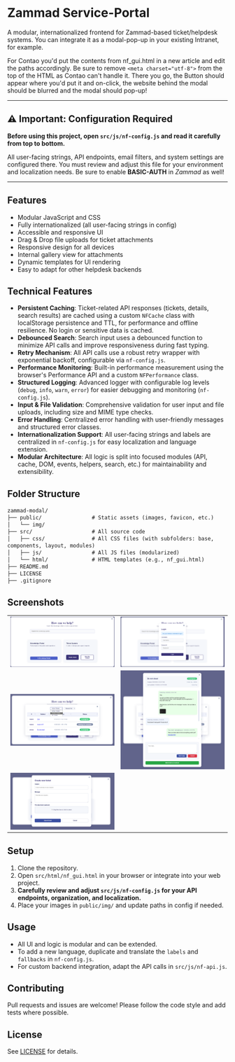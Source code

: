 # Zammad Service-Portal

A modular, internationalized frontend for Zammad-based ticket/helpdesk systems.
You can integrate it as a modal-pop-up in your existing Intranet, for example.

For Contao you'd put the contents from nf_gui.html in a new article and edit the paths accordingly.
Be sure to remove `<meta charset="utf-8">` from the top of the HTML as Contao can't handle it.
There you go, the Button should appear where you'd put it and on-click, the website behind the modal should be blurred and the modal should pop-up!

---

## ⚠️ Important: Configuration Required


**Before using this project, open `src/js/nf-config.js` and read it carefully from top to bottom.**

All user-facing strings, API endpoints, email filters, and system settings are configured there. You must review and adjust this file for your environment and localization needs.
Be sure to enable **BASIC-AUTH** in *Zammad* as well!

---

## Features
- Modular JavaScript and CSS
- Fully internationalized (all user-facing strings in config)
- Accessible and responsive UI
- Drag & Drop file uploads for ticket attachments
- Responsive design for all devices
- Internal gallery view for attachments
- Dynamic templates for UI rendering
- Easy to adapt for other helpdesk backends

## Technical Features
- **Persistent Caching**: Ticket-related API responses (tickets, details, search results) are cached using a custom `NFCache` class with localStorage persistence and TTL, for performance and offline resilience. No login or sensitive data is cached.
- **Debounced Search**: Search input uses a debounced function to minimize API calls and improve responsiveness during fast typing.
- **Retry Mechanism**: All API calls use a robust retry wrapper with exponential backoff, configurable via `nf-config.js`.
- **Performance Monitoring**: Built-in performance measurement using the browser's Performance API and a custom `NFPerformance` class.
- **Structured Logging**: Advanced logger with configurable log levels (`debug`, `info`, `warn`, `error`) for easier debugging and monitoring (`nf-config.js`).
- **Input & File Validation**: Comprehensive validation for user input and file uploads, including size and MIME type checks.
- **Error Handling**: Centralized error handling with user-friendly messages and structured error classes.
- **Internationalization Support**: All user-facing strings and labels are centralized in `nf-config.js` for easy localization and language extension.
- **Modular Architecture**: All logic is split into focused modules (API, cache, DOM, events, helpers, search, etc.) for maintainability and extensibility.

## Folder Structure
```
zammad-modal/
├── public/                # Static assets (images, favicon, etc.)
│   └── img/
├── src/                   # All source code
│   ├── css/               # All CSS files (with subfolders: base, components, layout, modules)
│   ├── js/                # All JS files (modularized)
│   └── html/              # HTML templates (e.g., nf_gui.html)
├── README.md
├── LICENSE
├── .gitignore
```

## Screenshots
<table align="center">
  <tr>
    <td><img src="public/img/github/main.png" alt="Main UI" width="350"/></td>
    <td><img src="public/img/github/login.png" alt="Login" width="350"/></td>
  </tr>
  <tr>
    <td><img src="public/img/github/ticket-overview-filter.png" alt="Ticket Overview" width="350"/></td>
    <td><img src="public/img/github/ticket-detail.png" alt="Ticket Detail" width="350"/></td>
  </tr>
  <tr>
    <td><img src="public/img/github/new-ticket.png" alt="New Ticket" width="350"/></td>
    <td></td>
  </tr>
</table>

## Setup
1. Clone the repository.
2. Open `src/html/nf_gui.html` in your browser or integrate into your web project.
3. **Carefully review and adjust `src/js/nf-config.js` for your API endpoints, organization, and localization.**
4. Place your images in `public/img/` and update paths in config if needed.

## Usage
- All UI and logic is modular and can be extended.
- To add a new language, duplicate and translate the `labels` and `fallbacks` in `nf-config.js`.
- For custom backend integration, adapt the API calls in `src/js/nf-api.js`.

## Contributing
Pull requests and issues are welcome! Please follow the code style and add tests where possible.

## License
See [LICENSE](LICENSE) for details.
